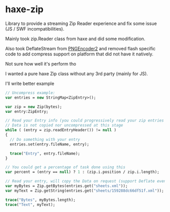 # haxe-zip
Library to provide a streaming Zip Reader experience and fix some issue (JS / SWF incompatibilities).

Mainly took zip.Reader class from haxe and did some modification.

Also took DeflateStream from [PNGEncoder2](https://github.com/cameron314/PNGEncoder2/) and removed flash specific code to add compress support on platform that did not have it natively.

Not sure how well it's perform tho

I wanted a pure haxe Zip class without any 3rd party (mainly for JS).

I'll write better example

```haxe
// Uncompress example:
var entries = new StringMap<ZipEntry>();

var zip = new Zip(bytes);
var entry:ZipEntry;

// Read your Entry info (you could progressively read your zip entries X number per frame)
// Data is not copied nor uncompressed at this stage
while ( (entry = zip.readEntryHeader()) != null )
{
  // Do something with your entry
  entries.set(entry.fileName, entry);

  trace("Entry", entry.fileName);
}

// You could get a percentage of task done using this
var percent = (entry == null) ? 1 : (zip.i.position / zip.i.length);

// Read your entry, will copy the Data on request (support Deflate even on JS/SWF target)
var myBytes = Zip.getBytes(entries.get("sheets.xml"));
var myText = Zip.getString(entries.get("sheets/159288dc66df51f.xml"));

trace("Bytes", myBytes.length);
trace("Text", myText);
```